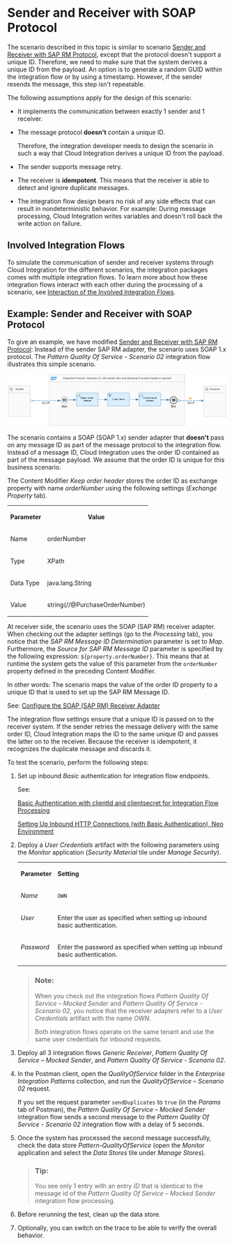 <!-- loiocd4c6e0973b9418db5a90a8e3a5872e5 -->

# Sender and Receiver with SOAP Protocol

The scenario described in this topic is similar to scenario [Sender and Receiver with SAP RM Protocol](sender-and-receiver-with-sap-rm-protocol-9f3e2b6.md), except that the protocol doesn't support a unique ID. Therefore, we need to make sure that the system derives a unique ID from the payload. An option is to generate a random GUID within the integration flow or by using a timestamp. However, if the sender resends the message, this step isn't repeatable.

The following assumptions apply for the design of this scenario:

-   It implements the communication between exactly 1 sender and 1 receiver.

-   The message protocol **doesn't** contain a unique ID.

    Therefore, the integration developer needs to design the scenario in such a way that Cloud Integration derives a unique ID from the payload.

-   The sender supports message retry.

-   The receiver is **idempotent**. This means that the receiver is able to detect and ignore duplicate messages.

-   The integration flow design bears no risk of any side effects that can result in nondeterministic behavior. For example: During message processing, Cloud Integration writes variables and doesn't roll back the write action on failure.




<a name="loiocd4c6e0973b9418db5a90a8e3a5872e5__section_d1v_k4c_nrb"/>

## Involved Integration Flows

To simulate the communication of sender and receiver systems through Cloud Integration for the different scenarios, the integration packages comes with multiple integration flows. To learn more about how these integration flows interact with each other during the processing of a scenario, see [Interaction of the Involved Integration Flows](interaction-of-the-involved-integration-flows-44be68d.md).



<a name="loiocd4c6e0973b9418db5a90a8e3a5872e5__section_wby_5hb_nrb"/>

## Example: Sender and Receiver with SOAP Protocol

To give an example, we have modified [Sender and Receiver with SAP RM Protocol](sender-and-receiver-with-sap-rm-protocol-9f3e2b6.md): Instead of the sender SAP RM adapter, the scenario uses SOAP 1.x protocol. The *Pattern Quality Of Service - Scenario 02* integration flow illustrates this simple scenario.

![](images/Pattern_EO_02_52fb6e0.png)

The scenario contains a SOAP \(SOAP 1.x\) sender adapter that **doesn't** pass on any message ID as part of the message protocol to the integration flow. Instead of a message ID, Cloud Integration uses the order ID contained as part of the message payload. We assume that the order ID is unique for this business scenario.

The Content Modifier *Keep order header* stores the order ID as exchange property with name *orderNumber* using the following settings \(*Exchange Property* tab\).


<table>
<tr>
<th valign="top">

Parameter

</th>
<th valign="top">

Value

</th>
</tr>
<tr>
<td valign="top">

Name

</td>
<td valign="top">

orderNumber

</td>
</tr>
<tr>
<td valign="top">

Type

</td>
<td valign="top">

XPath

</td>
</tr>
<tr>
<td valign="top">

Data Type

</td>
<td valign="top">

java.lang.String

</td>
</tr>
<tr>
<td valign="top">

Value

</td>
<td valign="top">

string\(//@PurchaseOrderNumber\)

</td>
</tr>
</table>

At receiver side, the scenario uses the SOAP \(SAP RM\) receiver adapter. When checking out the adapter settings \(go to the *Processing* tab\), you notice that the *SAP RM Message ID Determination* parameter is set to *Map*. Furthermore, the *Source for SAP RM Message ID* parameter is specified by the following expression: `${property.orderNumber}`. This means that at runtime the system gets the value of this parameter from the `orderNumber` property defined in the preceding Content Modifier.

In other words: The scenario maps the value of the order ID property to a unique ID that is used to set up the SAP RM Message ID.

See: [Configure the SOAP \(SAP RM\) Receiver Adapter](configure-the-soap-sap-rm-receiver-adapter-8366495.md)

The integration flow settings ensure that a unique ID is passed on to the receiver system. If the sender retries the message delivery with the same order ID, Cloud Integration maps the ID to the same unique ID and passes the latter on to the receiver. Because the receiver is idempotent, it recognizes the duplicate message and discards it.

To test the scenario, perform the following steps:

1.  Set up inbound *Basic* authentication for integration flow endpoints.

    See:

    [Basic Authentication with clientId and clientsecret for Integration Flow Processing](../ConnectionSetup/basic-authentication-with-clientid-and-clientsecret-for-integration-flow-processing-647eeb3.md)

    [Setting Up Inbound HTTP Connections \(with Basic Authentication\), Neo Environment](../ConnectionSetup/setting-up-inbound-http-connections-with-basic-authentication-neo-environment-391c45c.md)

2.  Deploy a *User Credentials* artifact with the following parameters using the *Monitor* application \(*Security Material* tile under *Manage Security*\).


    <table>
    <tr>
    <th valign="top">

    Parameter
    
    </th>
    <th valign="top">

    Setting
    
    </th>
    </tr>
    <tr>
    <td valign="top">
    
    *Name*
    
    </td>
    <td valign="top">
    
    `OWN`
    
    </td>
    </tr>
    <tr>
    <td valign="top">
    
    *User*
    
    </td>
    <td valign="top">
    
    Enter the user as specified when setting up inbound basic authentication.
    
    </td>
    </tr>
    <tr>
    <td valign="top">
    
    *Password*
    
    </td>
    <td valign="top">
    
    Enter the password as specified when setting up inbound basic authentication.
    
    </td>
    </tr>
    </table>
    
    > ### Note:  
    > When you check out the integration flows *Pattern Quality Of Service – Mocked Sender* and *Pattern Quality Of Service - Scenario 02*, you notice that the receiver adapters refer to a *User Credentials* artifact with the name *OWN*.
    > 
    > Both integration flows operate on the same tenant and use the same user credentials for inbound requests.

3.  Deploy all 3 integration flows *Generic Receiver*, *Pattern Quality Of Service – Mocked Sender*, and *Pattern Quality Of Service - Scenario 02*.

4.  In the Postman client, open the *QualityOfService* folder in the *Enterprise Integration Patterns* collection, and run the *QualityOfService – Scenario 02* request.

    If you set the request parameter `sendDuplicates` to `true` \(in the *Params* tab of Postman\), the *Pattern Quality Of Service – Mocked Sender* integration flow sends a second message to the *Pattern Quality Of Service - Scenario 02* integration flow with a delay of 5 seconds.

5.  Once the system has processed the second message successfully, check the data store *Pattern-QualityOfService* \(open the *Monitor* application and select the *Data Stores* tile under *Manage Stores*\).

    > ### Tip:  
    > You see only 1 entry with an entry *ID* that is identical to the message id of the *Pattern Quality Of Service – Mocked Sender* integration flow processing.

6.  Before rerunning the test, clean up the data store.

7.  Optionally, you can switch on the trace to be able to verify the overall behavior.


